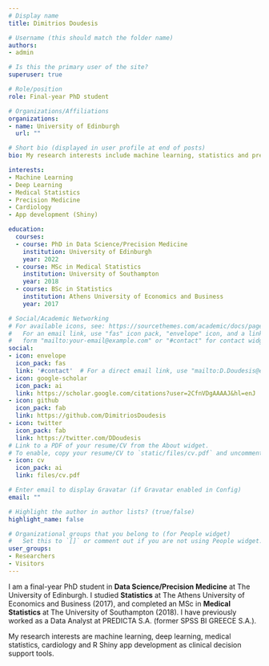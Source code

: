 ```yaml
---
# Display name
title: Dimitrios Doudesis

# Username (this should match the folder name)
authors:
- admin

# Is this the primary user of the site?
superuser: true

# Role/position
role: Final-year PhD student

# Organizations/Affiliations
organizations:
- name: University of Edinburgh
  url: ""

# Short bio (displayed in user profile at end of posts)
bio: My research interests include machine learning, statistics and precision medicine.

interests:
- Machine Learning
- Deep Learning
- Medical Statistics
- Precision Medicine
- Cardiology
- App development (Shiny)

education:
  courses:
  - course: PhD in Data Science/Precision Medicine
    institution: University of Edinburgh
    year: 2022
  - course: MSc in Medical Statistics
    institution: University of Southampton
    year: 2018
  - course: BSc in Statistics
    institution: Athens University of Economics and Business
    year: 2017

# Social/Academic Networking
# For available icons, see: https://sourcethemes.com/academic/docs/page-builder/#icons
#   For an email link, use "fas" icon pack, "envelope" icon, and a link in the
#   form "mailto:your-email@example.com" or "#contact" for contact widget.
social:
- icon: envelope
  icon_pack: fas
  link: '#contact'  # For a direct email link, use "mailto:D.Doudesis@ed.ac.uk".
- icon: google-scholar
  icon_pack: ai
  link: https://scholar.google.com/citations?user=2CfnVDgAAAAJ&hl=enJ
- icon: github
  icon_pack: fab
  link: https://github.com/DimitriosDoudesis
- icon: twitter
  icon_pack: fab
  link: https://twitter.com/DDoudesis
# Link to a PDF of your resume/CV from the About widget.
# To enable, copy your resume/CV to `static/files/cv.pdf` and uncomment the lines below.
- icon: cv
  icon_pack: ai
  link: files/cv.pdf

# Enter email to display Gravatar (if Gravatar enabled in Config)
email: ""

# Highlight the author in author lists? (true/false)
highlight_name: false

# Organizational groups that you belong to (for People widget)
#   Set this to `[]` or comment out if you are not using People widget.
user_groups:
- Researchers
- Visitors
---
```


I am a final-year PhD student in **Data Science/Precision Medicine** at The University of Edinburgh. I studied **Statistics** at The Athens University of Economics and Business (2017), and completed an MSc in **Medical Statistics** at The University of Southampton (2018). I have previously worked as a Data Analyst at PREDICTA S.A. (former SPSS BI GREECE S.A.).  

My research interests are machine learning, deep learning, medical statistics, cardiology and R Shiny app development as clinical decision support tools.
